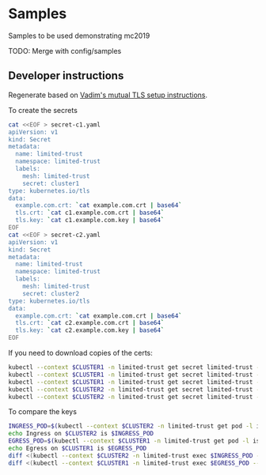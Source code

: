 # Samples

Samples to be used demonstrating mc2019

TODO: Merge with config/samples

## Developer instructions

Regenerate based on [Vadim's mutual TLS setup instructions](https://github.com/istio-ecosystem/multi-mesh-examples/tree/master/add_hoc_limited_trust/common-setup#prerequisites-for-three-clusters).

To create the secrets

```bash
cat <<EOF > secret-c1.yaml
apiVersion: v1
kind: Secret
metadata:
  name: limited-trust
  namespace: limited-trust
  labels:
    mesh: limited-trust
    secret: cluster1
type: kubernetes.io/tls
data:
  example.com.crt: `cat example.com.crt | base64`
  tls.crt: `cat c1.example.com.crt | base64`
  tls.key: `cat c1.example.com.key | base64`
EOF
cat <<EOF > secret-c2.yaml
apiVersion: v1
kind: Secret
metadata:
  name: limited-trust
  namespace: limited-trust
  labels:
    mesh: limited-trust
    secret: cluster2
type: kubernetes.io/tls
data:
  example.com.crt: `cat example.com.crt | base64`
  tls.crt: `cat c2.example.com.crt | base64`
  tls.key: `cat c2.example.com.key | base64`
EOF
```

If you need to download copies of the certs:

``` bash
kubectl --context $CLUSTER1 -n limited-trust get secret limited-trust -o jsonpath="{.data.example\.com\.crt}" | base64 -D > example.com.crt
kubectl --context $CLUSTER1 -n limited-trust get secret limited-trust -o jsonpath="{.data.tls\.crt}" | base64 -D > c1.example.com.crt
kubectl --context $CLUSTER1 -n limited-trust get secret limited-trust -o jsonpath="{.data.tls\.key}" | base64 -D > c1.example.com.key
kubectl --context $CLUSTER2 -n limited-trust get secret limited-trust -o jsonpath="{.data.tls\.crt}" | base64 -D > c2.example.com.crt
kubectl --context $CLUSTER2 -n limited-trust get secret limited-trust -o jsonpath="{.data.tls\.key}" | base64 -D > c2.example.com.key
```

To compare the keys

``` bash
INGRESS_POD=$(kubectl --context $CLUSTER2 -n limited-trust get pod -l istio=ingressgateway -o jsonpath='{.items..metadata.name}')
echo Ingress on $CLUSTER2 is $INGRESS_POD
EGRESS_POD=$(kubectl --context $CLUSTER1 -n limited-trust get pod -l istio=egressgateway -o jsonpath='{.items..metadata.name}')
echo Egress on $CLUSTER1 is $EGRESS_POD
diff <(kubectl --context $CLUSTER2 -n limited-trust exec $INGRESS_POD -- cat /etc/istio/mesh/certs/example.com.crt) example.com.crt
diff <(kubectl --context $CLUSTER1 -n limited-trust exec $EGRESS_POD -- cat /etc/istio/mesh/certs/example.com.crt) example.com.crt
```
